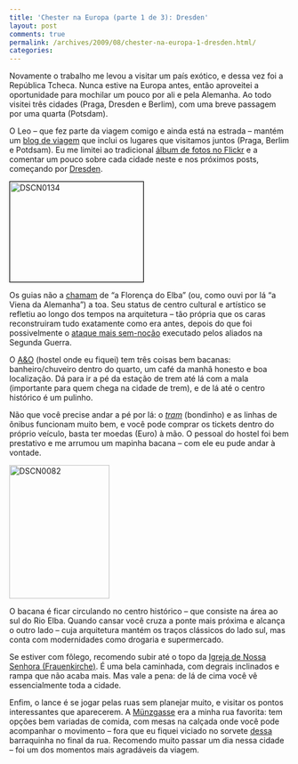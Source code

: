 ```yaml
---
title: 'Chester na Europa (parte 1 de 3): Dresden'
layout: post
comments: true
permalink: /archives/2009/08/chester-na-europa-1-dresden.html/
categories:
---
```

Novamente o trabalho me levou a visitar um país exótico, e dessa vez foi a República Tcheca. Nunca estive na Europa antes, então aproveitei a oportunidade para mochilar um pouco por ali e pela Alemanha. Ao todo visitei três cidades (Praga, Dresden e Berlim), com uma breve passagem por uma quarta (Potsdam).

O Leo &#8211; que fez parte da viagem comigo e ainda está na estrada &#8211; mantém um [blog de viagem][1] que inclui os lugares que visitamos juntos (Praga, Berlim e Potdsam). Eu me limitei ao tradicional [álbum de fotos no Flickr][2] e a comentar um pouco sobre cada cidade neste e nos próximos posts, começando por [Dresden][3].

[<img class="right  alignright" style="border: 1px solid black;" title="Vista do Rio Elba (e parte da cidade velha) do alto da Frauenkirche" src="http://farm3.static.flickr.com/2596/3844356042_50e91fcb6e_m.jpg" alt="DSCN0134" width="240" height="180" />][4]

Os guias não a [chamam][5] de &#8220;a Florença do Elba&#8221; (ou, como ouvi por lá &#8220;a Viena da Alemanha&#8221;) a toa. Seu status de centro cultural e artístico se refletiu ao longo dos tempos na arquitetura &#8211; tão própria que os caras reconstruiram tudo exatamente como era antes, depois do que foi possivelmente o [ataque mais sem-noção][6] executado pelos aliados na Segunda Guerra.

O [A&O][7] (hostel onde eu fiquei) tem três coisas bem bacanas: banheiro/chuveiro dentro do quarto, um café da manhã honesto e boa localização. Dá para ir a pé da estação de trem até lá com a mala (importante para quem chega na cidade de trem), e de lá até o centro histórico é um pulinho.

Não que você precise andar a pé por lá: o [*tram*][8] (bondinho) e as linhas de ônibus funcionam muito bem, e você pode comprar os tickets dentro do próprio veículo, basta ter moedas (Euro) à mão. O pessoal do hostel foi bem prestativo e me arrumou um mapinha bacana &#8211; com ele eu pude andar à vontade.

[<img class="left alignleft" style="margin-right: 12px;" title="Em todo lugar você encontra gente com roupas de época - e tocando todos os instrumentos imagináveis. Me senti mal por só arranhar um violãozinho, viu." src="http://farm4.static.flickr.com/3514/3844317122_95ac6771d4_m.jpg" alt="DSCN0082" width="180" height="240" />][9]

O bacana é ficar circulando no centro histórico &#8211; que consiste na área ao sul do Rio Elba. Quando cansar você cruza a ponte mais próxima e alcança o outro lado &#8211; cuja arquitetura mantém os traços clássicos do lado sul, mas conta com modernidades como drogaria e supermercado.

Se estiver com fôlego, recomendo subir até o topo da [Igreja de Nossa Senhora (Frauenkirche)][10]. É uma bela caminhada, com degrais inclinados e rampa que não acaba mais. Mas vale a pena: de lá de cima você vê essencialmente toda a cidade.

Enfim, o lance é se jogar pelas ruas sem planejar muito, e visitar os pontos interessantes que aparecerem. A [Münzgasse][11] era a minha rua favorita: tem opções bem variadas de comida, com mesas na calçada onde você pode acompanhar o movimento &#8211; fora que eu fiquei viciado no sorvete [dessa][12] barraquinha no final da rua. Recomendo muito passar um dia nessa cidade &#8211; foi um dos momentos mais agradáveis da viagem.

 [1]: http://leoeurotrip.blogspot.com/
 [2]: http://www.flickr.com/photos/chesterbr/sets/72157622106190874/
 [3]: http://pt.wikipedia.org/wiki/Dresden
 [4]: http://www.flickr.com/photos/chesterbr/3844356042/ "DSCN0134 by chesterbr, on Flickr"
 [5]: http://www.dw-world.de/dw/article/0,,1501467,00.html
 [6]: http://pt.wikipedia.org/wiki/Bombardeamento_de_Dresden
 [7]: http://www.aohostels.com/en/dresden/
 [8]: http://en.wikipedia.org/wiki/Trams_in_Germany
 [9]: http://www.flickr.com/photos/chesterbr/3844317122/ "DSCN0082 by chesterbr, on Flickr"
 [10]: http://pt.wikipedia.org/wiki/Frauenkirche_Dresden
 [11]: http://www.flickr.com/photos/chesterbr/3844318024/in/set-72157622106190874/
 [12]: http://www.flickr.com/photos/chesterbr/3844321564/in/set-72157622106190874/